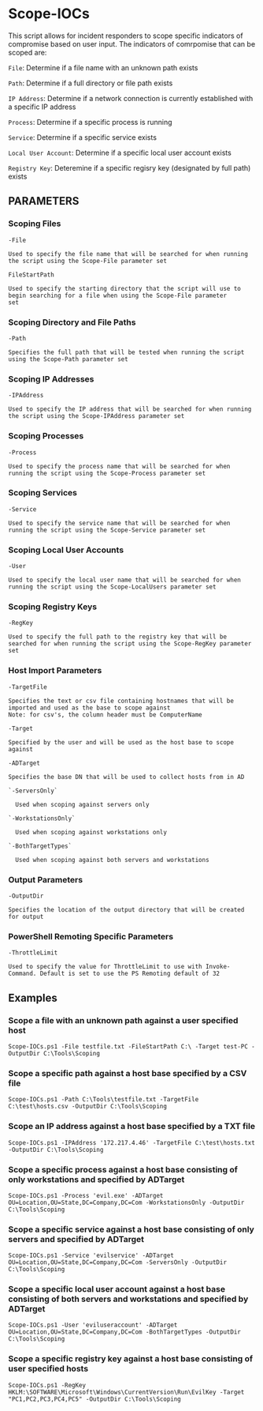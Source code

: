 # Scope-IOCs

This script allows for incident responders to scope specific indicators of compromise
  based on user input. The indicators of comrpomise that can be scoped are:

  `File`:                     Determine if a file name with an unknown path exists
  
  `Path`:                     Determine if a full directory or file path exists
  
  `IP Address`:               Determine if a network connection is currently established with a specific IP address
  
  `Process`:                  Determine if a specific process is running
 
  `Service`:                  Determine if a specific service exists
  
  `Local User Account`:       Determine if a specific local user account exists
  
  `Registry Key`:             Deteremine if a specific regisry key (designated by full path) exists
  
## PARAMETERS

### Scoping Files

  `-File`
  
    Used to specify the file name that will be searched for when running the script using the Scope-File parameter set

  `FileStartPath`
  
    Used to specify the starting directory that the script will use to begin searching for a file when using the Scope-File parameter
    set     

### Scoping Directory and File Paths

 `-Path`
 
    Specifies the full path that will be tested when running the script using the Scope-Path parameter set
      

### Scoping IP Addresses

  `-IPAddress`
  
    Used to specify the IP address that will be searched for when running the script using the Scope-IPAddress parameter set


### Scoping Processes

  `-Process`
  
    Used to specify the process name that will be searched for when running the script using the Scope-Process parameter set      

### Scoping Services

  `-Service`
  
    Used to specify the service name that will be searched for when running the script using the Scope-Service parameter set
      
### Scoping Local User Accounts
  `-User`
  
    Used to specify the local user name that will be searched for when running the script using the Scope-LocalUsers parameter set      

### Scoping Registry Keys

  `-RegKey`
  
    Used to specify the full path to the registry key that will be searched for when running the script using the Scope-RegKey parameter
    set

### Host Import Parameters

  `-TargetFile`
  
    Specifies the text or csv file containing hostnames that will be imported and used as the base to scope against
    Note: for csv's, the column header must be ComputerName
  
  `-Target`
  
    Specified by the user and will be used as the host base to scope against

  `-ADTarget`
  
    Specifies the base DN that will be used to collect hosts from in AD

    `-ServersOnly`
    
      Used when scoping against servers only
    
    `-WorkstationsOnly`
    
      Used when scoping against workstations only

    `-BothTargetTypes`
    
      Used when scoping against both servers and workstations

### Output Parameters

  `-OutputDir`
  
    Specifies the location of the output directory that will be created for output

### PowerShell Remoting Specific Parameters

  `-ThrottleLimit`
  
    Used to specify the value for ThrottleLimit to use with Invoke-Command. Default is set to use the PS Remoting default of 32

## Examples

### Scope a file with an unknown path against a user specified host

`Scope-IOCs.ps1 -File testfile.txt -FileStartPath C:\ -Target test-PC -OutputDir C:\Tools\Scoping`

### Scope a specific path against a host base specified by a CSV file

`Scope-IOCs.ps1 -Path C:\Tools\testfile.txt -TargetFile C:\test\hosts.csv -OutputDir C:\Tools\Scoping`

### Scope an IP address against a host base specified by a TXT file

`Scope-IOCs.ps1 -IPAddress '172.217.4.46' -TargetFile C:\test\hosts.txt -OutputDir C:\Tools\Scoping`

### Scope a specific process against a host base consisting of only workstations and specified by ADTarget

`Scope-IOCs.ps1 -Process 'evil.exe' -ADTarget OU=Location,OU=State,DC=Company,DC=Com -WorkstationsOnly -OutputDir C:\Tools\Scoping`

### Scope a specific service against a host base consisting of only servers and specified by ADTarget

`Scope-IOCs.ps1 -Service 'evilservice' -ADTarget OU=Location,OU=State,DC=Company,DC=Com -ServersOnly -OutputDir C:\Tools\Scoping`

### Scope a specific local user account against a host base consisting of both servers and workstations and specified by ADTarget

`Scope-IOCs.ps1 -User 'eviluseraccount' -ADTarget OU=Location,OU=State,DC=Company,DC=Com -BothTargetTypes -OutputDir C:\Tools\Scoping`

### Scope a specific registry key against a host base consisting of user specified hosts

`Scope-IOCs.ps1 -RegKey HKLM:\SOFTWARE\Microsoft\Windows\CurrentVersion\Run\EvilKey -Target "PC1,PC2,PC3,PC4,PC5" -OutputDir C:\Tools\Scoping`
